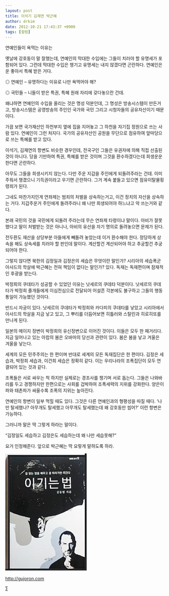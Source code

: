 ```yaml
---
layout: post
title: 이석기 김재연 박근혜
author: drkim
date: 2012-10-21 17:43:37 +0900
tags: [컬럼]
---
```

연예인들이 욕먹는 이유는


옛날에 강호동이 말 잘했는데, 연예인의 막대한 수입에는 그들이 치러야 할 유명세가 포함되어 있다. 그런데 막대한 수입은 챙기고 유명세는 내지 않겠다면 곤란하다. 연예인은 운 좋아서 특혜 받은 거다.





  ◎ 연예인 – 유명하다는 이유로 나만 욕먹어야 해?



  ◎ 국민들 – 니들이 받은 특권, 특혜 원래 자리에 갖다놓으란 건데.



왜냐하면 연예인의 수입을 올리는 것은 명성 덕분인데, 그 명성은 방송시스템이 만든거고, 방송시스템은 공영방송의 주인인 국가와 국민 그리고 시청자들의 공유자산이기 때문이다.


가끔 보면 국가재산인 하천부지 옆에 집을 지어놓고 그 하천을 자기집 정원으로 쓰는 사람 있다. 연예인이 그런 처지다. 국가의 공유자산인 공원을 무단으로 점유하여 앞마당으로 쓰는 특혜를 받고 있다.


이석기, 김재연의 항변도 비슷한 경우인데, 전국구인 그들은 유권자에 의해 직접 선출된 것이 아니다. 당을 기만하여 특권, 특혜를 받은 것이며 그것을 환수하겠다는데 희생운운한다면 곤란하다.


아무도 그들을 희생시키지 않는다. 다만 주운 지갑을 주인에게 되돌려주라는 건데. 이미 주워서 챙겼으니 기득권이라고 우기면 곤란하다. 그거 계속 붙들고 있으면 점유이탈물횡령죄가 된다.


그네도 마찬가지인게 연좌제는 범죄의 처벌을 상속하는거고, 이건 정치의 자산을 상속하는 거다. 지갑주운거 주인에게 돌려주라니 왜 나만 희생되어야 하느냐고 악 쓰는거와 같다.


본래 국민의 것을 국민에게 되돌려 주라는데 무슨 연좌제 타령이냐 말이다. 아비가 잘못했다고 딸이 처벌받는 것은 아니나, 아비의 유산을 자기 명의로 돌려놓으면 문제가 된다.


전두환도 재산을 상당부분 아들에게 빼돌려 놓았는데 이거 환수해야 한다. 정당하게 상속을 해도 상속세를 치러야 할 판인데 말이다. 계산할건 계산되어야 하고 추궁할건 추궁되어야 한다.


그렇지 않다면 북한의 김정일과 김정은의 세습은 무엇이란 말인가? 시리아의 세습폭군 아사드의 학살에 박근혜는 전혀 책임이 없다는 말인가? 있다. 독재는 독재편이며 잠재적인 후광을 받는다.


박정희의 쿠데타가 성공할 수 있었던 이유는 낫세르의 쿠데타 덕분이다. 낫세르의 쿠데타가 박정희 졸개들에게 이심전심으로 전달되어 어설픈 각본에도 불구하고 그들의 행동통일이 가능했던 것이다.


반드시 자궁이 있다. 낫세르의 쿠데타가 박정희와 카다피의 쿠데타를 낳았고 시리아에서 아사드의 학살을 지금 낳고 있고, 그 뿌리를 더듬어보면 히틀러와 스탈린과 히로히또를 만나게 된다.


일본의 메이지 정변이 박정희의 유신정변으로 이어진 것이다. 이들은 모두 한 패거리다. 지금 일어나고 있는 아랍의 봄은 오바마의 당선과 관련이 있다. 봄은 봄을 낳고 겨울은 겨울을 낳는다.


세계의 모든 민주주의는 한 편이며 반대로 세계의 모든 독재집단은 한 편이다. 김정은 세습과, 박정희 세습과, 이건희 세습은 정확히 같다. 이는 우리나라의 조폭집단이 모두 연결되어 있는 것과 같다.


조폭들은 서로 싸우는 척 하지만 실제로는 경조사를 챙기며 서로 돕는다. 그들은 나와바리를 두고 경쟁하지만 한편으로는 사회를 겁박하여 조폭세력의 지위를 강화한다. 양은이파와 태촌파가 싸울수록 조폭의 지위는 높아진다.


연예인의 항변이 일부 먹힐 때도 있다. 그것은 다른 연예인과의 형평성을 따질 때다. ‘나만 탈세했나? 아무개도 탈세했고 아무개도 탈세했는데 왜 강호동만 씹어?’ 이런 항변은 가능하다.


그러니까 말은 딱 그렇게 하라는 말이다.


“김정일도 세습하고 김정은도 세습하는데 왜 나만 세습못해?”


요거 인정해준다. 앞으로 박근혜는 딱 요렇게 말하도록 하라.




















  ![](/files/attach/images/199/290/248/123456.JPG)












  http://gujoron.com


  ∑